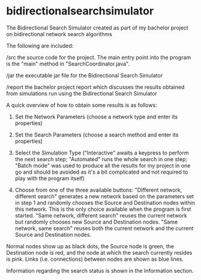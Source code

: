 bidirectionalsearchsimulator
============================

The Bidirectional Search Simulator created as part of my bachelor project on bidirectional network search algorithms

The following are included:

/src the source code for the project. The main entry point into the program is the "main" method in "SearchCoordinator.java".

/jar the executable jar file for the Bidirectional Search Simulator

/report the bachelor project report which discusses the results obtained from simulations run using the Bidirectional Search Simulator

A quick overview of how to obtain some results is as follows:

1. Set the Network Parameters (choose a network type and enter its properties)

2. Set the Search Parameters (choose a search method and enter its properties)

3. Select the Simulation Type ("Interactive" awaits a keypress to perform the next search step; "Automated" runs the whole search in one step; "Batch mode" was used to produce all the results for my project in one go and should be avoided as it's a bit complicated and not required to play with the program itself)

4. Choose from one of the three available buttons: "Different network, different search" generates a new network based on the parameters set in step 1 and randomly chooses the Source and Destination nodes within this network. This is the only choice available when the program is first started. "Same network, different search" reuses the current network but randomly chooses new Source and Destination nodes. "Same network, same search" reuses both the current network and the current Source and Destination nodes.

Normal nodes show up as black dots, the Source node is green, the Destination node is red, and the node at which the search currently resides is pink. Links (i.e. connections) between nodes are shown as blue lines.

Information regarding the search status is shown in the Information section.
